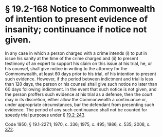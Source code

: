 # § 19.2-168 Notice to Commonwealth of intention to present evidence of insanity; continuance if notice not given.

<p>In any case in which a person charged with a crime intends (i) to put in issue his sanity at the time of the crime charged and (ii) to present testimony of an expert to support his claim on this issue at his trial, he, or his counsel, shall give notice in writing to the attorney for the Commonwealth, at least 60 days prior to his trial, of his intention to present such evidence. However, if the period between indictment and trial is less than 120 days, the person or his counsel shall give such notice no later than 60 days following indictment. In the event that such notice is not given, and the person proffers such evidence at his trial as a defense, then the court may in its discretion, either allow the Commonwealth a continuance or, under appropriate circumstances, bar the defendant from presenting such evidence. The period of any such continuance shall not be counted for speedy trial purposes under § <a href='http://law.lis.virginia.gov/vacode/19.2-243/'>19.2-243</a>.</p><p>Code 1950, § 19.1-227.1; 1970, c. 336; 1975, c. 495; 1986, c. 535; 2008, c. <a href='http://lis.virginia.gov/cgi-bin/legp604.exe?081+ful+CHAP0372'>372</a>.</p>